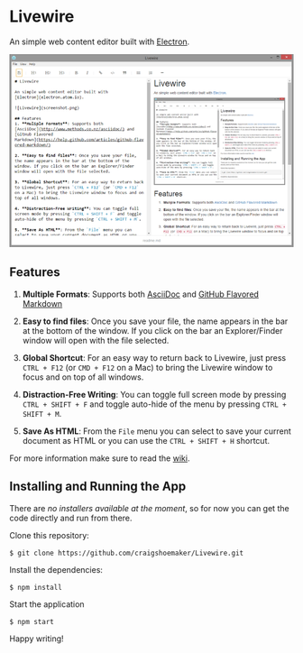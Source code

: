# Livewire

An simple web content editor built with [Electron](electron.atom.io).

![Livewire](screenshot.png)

## Features
1. **Multiple Formats**: Supports both [AsciiDoc](http://www.methods.co.nz/asciidoc/) and [GitHub Flavored Markdown](https://help.github.com/articles/github-flavored-markdown/)

2. **Easy to find files**: Once you save your file, the name appears in the bar at the bottom of the window. If you click on the bar an Explorer/Finder window will open with the file selected.

3. **Global Shortcut**: For an easy way to return back to Livewire, just press `CTRL + F12` (or `CMD + F12` on a Mac) to bring the Livewire window to focus and on top of all windows. 

4. **Distraction-Free Writing**: You can toggle full screen mode by pressing `CTRL + SHIFT + F` and toggle auto-hide of the menu by pressing `CTRL + SHIFT + M`.

5. **Save As HTML**: From the `File` menu you can select to save your current document as HTML or you can use the `CTRL + SHIFT + H` shortcut.

For more information make sure to read the [wiki](https://github.com/craigshoemaker/livewire/wiki).

## Installing and Running the App

There are _no installers available at the moment_, so for now you can get the code directly and run from there. 

Clone this repository:

    $ git clone https://github.com/craigshoemaker/Livewire.git
    
Install the dependencies:

    $ npm install
    
Start the application
    
    $ npm start
    
Happy writing!
